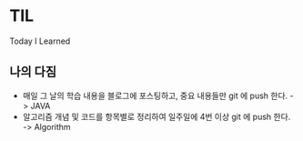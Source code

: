 # TIL

Today I Learned



## 나의 다짐

- 매일 그 날의 학습 내용을 블로그에 포스팅하고, 중요 내용들만 git 에 push 한다. -> JAVA
- 알고리즘 개념 및 코드를 항목별로 정리하여 일주일에 4번 이상 git 에 push 한다. -> Algorithm
